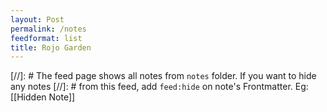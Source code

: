 ```yaml
---
layout: Post
permalink: /notes
feedformat: list
title: Rojo Garden
---
```


[//]: #  The feed page shows all notes from `notes` folder. If you want to hide any notes
[//]: #  from this feed, add `feed:hide` on note's Frontmatter. Eg:[[Hidden Note]]
